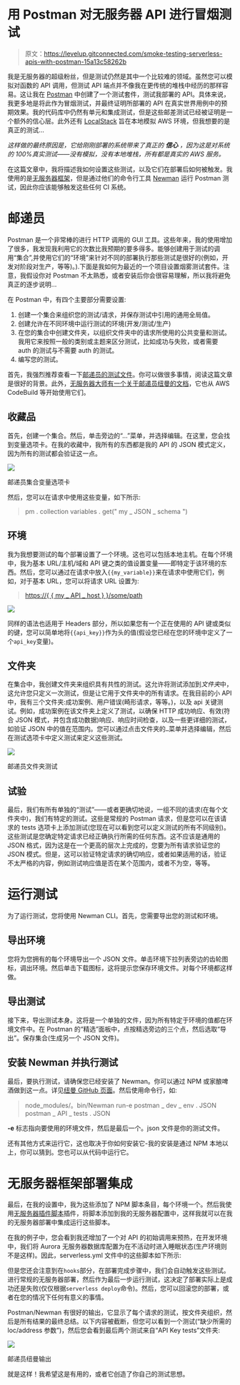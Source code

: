 # 用 Postman 对无服务器 API 进行冒烟测试

> 原文：<https://levelup.gitconnected.com/smoke-testing-serverless-apis-with-postman-15a13c58262b>

我是无服务器的超级粉丝，但是测试仍然是其中一个比较难的领域。虽然您可以模拟对函数的 API 调用，但测试 API 端点并不像我在更传统的堆栈中经历的那样容易。这让我在 [Postman](https://www.postman.com/) 中创建了一个测试套件，测试我部署的 API。具体来说，我更多地是将此作为冒烟测试，并最终证明所部署的 API 在真实世界用例中的预期效果。我的代码库中仍然有单元和集成测试，但是这些邮差测试已经被证明是一个额外的信心层。此外还有 [LocalStack](https://github.com/localstack/localstack) 旨在本地模拟 AWS 环境，但我想要的是真正的测试…

*这样做的最终原因是，它给刚刚部署的系统带来了真正的* ***信心*** *，因为这是对系统的 100%真实测试——没有模拟，没有本地堆栈，所有都是真实的 AWS 服务。*

在这篇文章中，我将描述我如何设置这些测试，以及它们在部署后如何被触发。我使用的是[无服务器框架](https://www.serverless.com/)，但是通过他们的命令行工具 [Newman](https://learning.postman.com/docs/running-collections/using-newman-cli/command-line-integration-with-newman/) 运行 Postman 测试，因此你应该能够触发这些任何 CI 系统。

# 邮递员

Postman 是一个非常棒的进行 HTTP 调用的 GUI 工具。这些年来，我的使用增加了很多，我发现我利用它的次数比我预期的要多得多。能够创建用于测试的调用“集合”,并使用它们的“环境”来针对不同的部署执行那些测试是很好的(例如，开发对阶段对生产，等等)。).下面是我如何为最近的一个项目设置烟雾测试套件。注意，我假设你对 Postman 不太熟悉，或者安装后你会很容易理解，所以我将避免真正的逐步说明…

在 Postman 中，有四个主要部分需要设置:

1.  创建一个集合来组织您的测试/请求，并保存测试中引用的通用全局值。
2.  创建允许在不同环境中运行测试的环境(开发/测试/生产)
3.  在您的集合中创建文件夹，以组织文件夹中的请求所使用的公共变量和测试。我用它来按照一般的类别或主题来区分测试，比如成功与失败，或者需要 auth 的测试与不需要 auth 的测试。
4.  编写您的测试。

首先，我强烈推荐查看一下[邮递员的测试文件](https://learning.postman.com/docs/writing-scripts/test-scripts/)。你可以做很多事情，阅读这篇文章是很好的背景。此外，[无服务器大师有一个关于邮递员纽曼的文档](https://github.com/serverless-guru/docs/tree/master/postman-newman-cli)，它也从 AWS CodeBuild 等开始使用它们。

## 收藏品

首先，创建一个集合。然后，单击旁边的“…”菜单，并选择编辑。在这里，您会找到变量选项卡。在我的收藏中，我所有的东西都是我的 API 的 JSON 模式定义，因为所有的测试都会验证这一点。

![](img/ec9751ab3f4f63ab75e170911c1145c4.png)

邮递员集合变量选项卡

然后，您可以在请求中使用这些变量，如下所示:

> pm . collection variables . get(" my _ JSON _ schema ")

## 环境

我为我想要测试的每个部署设置了一个环境。这也可以包括本地主机。在每个环境中，我为基本 URL/主机/域和 API 键之类的值设置变量——即特定于该环境的东西。然后，您可以通过在请求中放入`{{my_variable}}`来在请求中使用它们，例如，对于基本 URL，您可以将请求 URL 设置为:

> [https://{ { my _ API _ host } }/some/path](https://{{my_api_host}}/some/path)

![](img/bd5b7587681e339d8b79ace7dc88c6b0.png)

同样的语法也适用于 Headers 部分，所以如果您有一个正在使用的 API 键或类似的键，您可以简单地将`{{api_key}}`作为头的值(假设您已经在您的环境中定义了一个`api_key`变量)。

## 文件夹

在集合中，我创建文件夹来组织具有共性的测试。这允许将测试添加到*文件夹*中，这允许您只定义一次测试，但是让它用于文件夹中的所有请求。在我目前的小 API 中，我有三个文件夹:成功案例、用户错误(畸形请求，等等。)，以及 api 关键测试。例如，成功案例在该文件夹上定义了测试，以确保 HTTP 成功响应、有效(符合 JSON 模式，并包含成功数据)响应、响应时间检查，以及一些更详细的测试，如验证 JSON 中的值在范围内。您可以通过点击文件夹的`…`菜单并选择编辑，然后在测试选项卡中定义测试来定义这些测试。

![](img/67f36d9e65d7715c167b8ccae084d7a7.png)

邮递员文件夹测试

## 试验

最后，我们有所有单独的“测试”——或者更确切地说，一组不同的请求(在每个文件夹中)，我们有特定的测试。这些是常规的 Postman 请求，但是您可以在该请求的 tests 选项卡上添加测试(您现在可以看到您可以定义测试的所有不同级别)。这些测试是您确定特定请求已经正确执行所需的任何东西。这不应该是通用的 JSON 格式，因为这是在一个更高的层次上完成的，您要为所有请求验证您的 JSON 模式。但是，这可以验证特定请求的确切响应，或者如果适用的话，验证不太严格的内容，例如测试响应值是否在某个范围内，或者不为空，等等。

# 运行测试

为了运行测试，您将使用 Newman CLI。首先，您需要导出您的测试和环境。

## 导出环境

您将为您拥有的每个环境导出一个 JSON 文件。单击环境下拉列表旁边的齿轮图标，调出环境。然后单击下载图标，这将提示您保存环境文件。对每个环境都这样做。

## 导出测试

接下来，导出测试本身。这将是一个单独的文件，因为所有特定于环境的值都在环境文件中。在 Postman 的“精选”面板中，点按精选旁边的三个点，然后选取“导出”。保存集合(生成另一个 JSON 文件)。

## 安装 Newman 并执行测试

最后，要执行测试，请确保您已经安装了 Newman。你可以通过 NPM 或家酿啤酒做到这一点。详见[纽曼 GitHub 页面](https://github.com/postmanlabs/newman)。然后使用命令行，如:

> node_modules/。bin/Newman run-e postman _ dev _ env . JSON postman _ API _ tests . JSON

**-e** 标志指向要使用的环境文件，然后是最后一个。json 文件是你的测试文件。

还有其他方式来运行它，这也取决于你如何安装它-我的安装是通过 NPM 本地以上，你可以猜到。您也可以从代码中运行它。

# 无服务器框架部署集成

最后，在我的设置中，我为这些添加了 NPM 脚本条目，每个环境一个。然后我使用[无服务器插件脚本](https://www.serverless.com/plugins/serverless-plugin-scripts)插件，将脚本添加到我的无服务器配置中，这样我就可以在我的无服务器部署中集成运行这些脚本。

在我的例子中，您会看到我还增加了一个对 API 的初始调用来预热，在开发环境中，我们将 Aurora 无服务器数据库配置为在不活动时进入睡眠状态(生产环境则不是这样)。因此，serverless.yml 文件中的这些脚本如下所示:

但是您还会注意到在`hooks`部分，在部署完成步骤中，我们会自动触发这些测试。进行常规的无服务器部署，然后作为最后一步运行测试，这决定了部署实际上是成功还是失败(仅仅根据`serverless deploy`命令)。然后，您可以回滚您的部署，或者在您的情况下任何有意义的事情。

Postman/Newman 有很好的输出，它显示了每个请求的测试，按文件夹组织，然后是所有结果的最终总结。以下内容被截断，但您可以看到一个测试(“缺少所需的 loc/address 参数”)，然后您会看到最后两个测试来自“API Key tests”文件夹:

![](img/32e9c5833b6fa0d80dbb6449feb05740.png)

邮递员纽曼输出

就是这样！我希望这是有用的，或者它创造了你自己的测试思想。